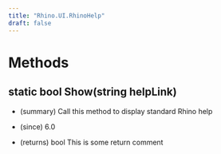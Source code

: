 ```yaml
---
title: "Rhino.UI.RhinoHelp"
draft: false
---
```


# Methods
## static bool Show(string helpLink)
- (summary) 
     Call this method to display standard Rhino help
     
- (since) 6.0
- (returns) bool This is some return comment
